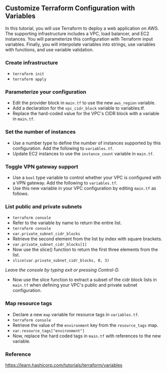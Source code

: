 ## Customize Terraform Configuration with Variables
In this tutorial, you will use Terraform to deploy a web application on AWS. The supporting infrastructure includes a VPC, load balancer, and EC2 instances. You will parameterize this configuration with Terraform input variables. Finally, you will interpolate variables into strings, use variables with functions, and use variable validation.

### Create infrastructure
- `terraform init`
- `terraform apply`

### Parameterize your configuration
- Edit the provider block in `main.tf` to use the new `aws_region` variable.
- Add a declaration for the `vpc_cidr_block` variable to variables.tf.
- Replace the hard-coded value for the VPC's CIDR block with a variable in `main.tf`.

### Set the number of instances
- Use a number type to define the number of instances supported by this configuration. Add the following to `variables.tf`.
- Update EC2 instances to use the `instance_count` variable in `main.tf`.

### Toggle VPN gateway support
- Use a `bool` type variable to control whether your VPC is configured with a VPN gateway. Add the following to `variables.tf`.
- Use this new variable in your VPC configuration by editing `main.tf` as follows.

### List public and private subnets
- `terraform console`
- Refer to the variable by name to return the entire list.
- `terraform console`
- `var.private_subnet_cidr_blocks`
- Retrieve the second element from the list by index with square brackets.
- `var.private_subnet_cidr_blocks[1]`
- Now use the slice() function to return the first three elements from the list.
- `slice(var.private_subnet_cidr_blocks, 0, 3)`

*Leave the console by typing exit or pressing Control-D.*

- Now use the slice function to extract a subset of the cidr block lists in `main.tf` when defining your VPC's public and private subnet configuration.

### Map resource tags
- Declare a new `map` variable for resource tags in `variables.tf`.
- `terraform console`
- Retrieve the value of the `environment` key from the `resource_tags` map.
- `var.resource_tags["environment"]`
- Now, replace the hard coded tags in `main.tf` with references to the new variable.

### Reference
https://learn.hashicorp.com/tutorials/terraform/variables